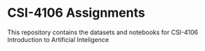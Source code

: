 # CSI-4106 Assignments

This repository contains the datasets and notebooks for CSI-4106 Introduction to Artificial Inteligence
